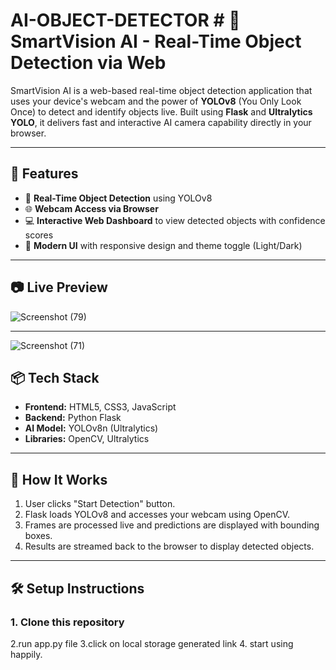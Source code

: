 # AI-OBJECT-DETECTOR # 🚀 SmartVision AI - Real-Time Object Detection via Web

SmartVision AI is a web-based real-time object detection application that uses your device's webcam and the power of **YOLOv8** (You Only Look Once) to detect and identify objects live. Built using **Flask** and **Ultralytics YOLO**, it delivers fast and interactive AI camera capability directly in your browser.

---

## 🧠 Features

- 📸 **Real-Time Object Detection** using YOLOv8
- 🌐 **Webcam Access via Browser**
- 💻 **Interactive Web Dashboard** to view detected objects with confidence scores
- 🎨 **Modern UI** with responsive design and theme toggle (Light/Dark)


---

## 📷 Live Preview


![Screenshot (79)](https://github.com/user-attachments/assets/f8c961cb-abf2-4cf6-bab2-a622c87bf961)

---
![Screenshot (71)](https://github.com/user-attachments/assets/520d2cb7-435a-4227-bb20-47529568e922)

## 📦 Tech Stack

- **Frontend:** HTML5, CSS3, JavaScript
- **Backend:** Python Flask
- **AI Model:** YOLOv8n (Ultralytics)
- **Libraries:** OpenCV, Ultralytics

---

## 🚀 How It Works

1. User clicks "Start Detection" button.
2. Flask loads YOLOv8 and accesses your webcam using OpenCV.
3. Frames are processed live and predictions are displayed with bounding boxes.
4. Results are streamed back to the browser to display detected objects.

---

## 🛠️ Setup Instructions

### 1. Clone this repository
2.run app.py file
3.click on local storage generated link
4. start using happily.


